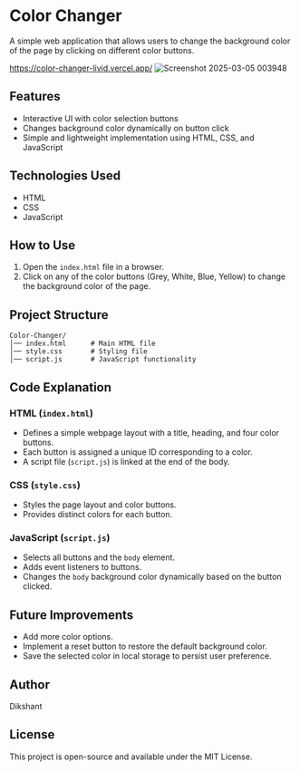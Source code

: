 # Color Changer

A simple web application that allows users to change the background color of the page by clicking on different color buttons.

https://color-changer-livid.vercel.app/
![Screenshot 2025-03-05 003948](https://github.com/user-attachments/assets/3c358657-2865-4394-91e8-33a9412fdf0e)

## Features
- Interactive UI with color selection buttons
- Changes background color dynamically on button click
- Simple and lightweight implementation using HTML, CSS, and JavaScript

## Technologies Used
- HTML
- CSS
- JavaScript

## How to Use
1. Open the `index.html` file in a browser.
2. Click on any of the color buttons (Grey, White, Blue, Yellow) to change the background color of the page.

## Project Structure
```
Color-Changer/
│── index.html      # Main HTML file
│── style.css       # Styling file
│── script.js       # JavaScript functionality
```

## Code Explanation
### HTML (`index.html`)
- Defines a simple webpage layout with a title, heading, and four color buttons.
- Each button is assigned a unique ID corresponding to a color.
- A script file (`script.js`) is linked at the end of the body.

### CSS (`style.css`)
- Styles the page layout and color buttons.
- Provides distinct colors for each button.

### JavaScript (`script.js`)
- Selects all buttons and the `body` element.
- Adds event listeners to buttons.
- Changes the `body` background color dynamically based on the button clicked.

## Future Improvements
- Add more color options.
- Implement a reset button to restore the default background color.
- Save the selected color in local storage to persist user preference.

## Author
Dikshant 

## License
This project is open-source and available under the MIT License.
